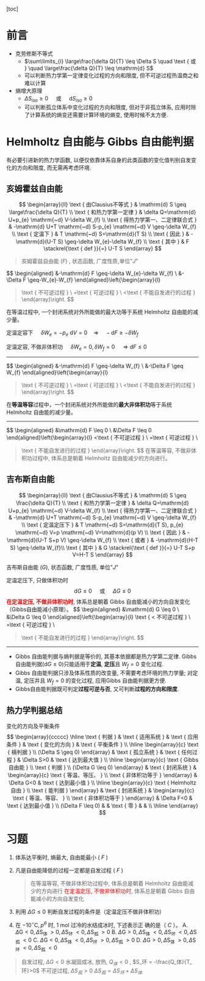 [toc]

# 前言

+   克劳修斯不等式
    +   $\sum\limits_{i} \large\frac{\delta Q}{T} \leq \Delta S \quad \text { 或 } \quad \large\frac{\delta Q}{T} \leq \mathrm{d} S$
    +   可以判断热力学第一定律变化过程的方向和限度, 但不可逆过程热温商之和难以计算
+   熵增大原理
    +   $\Delta S_{i s o} \geq 0 \quad \text { 或 } \quad \mathrm{d} S_{i s o} \geq 0$
    +   可以判断孤立体系中变化过程的方向和限度, 但对于非孤立体系, 应用时除了计算系统的熵变还需要计算环境的熵变, 使用时候不太方便.

# Helmholtz 自由能与 Gibbs 自由能判据

有必要引进新的热力学函数, 以便仅依靠体系自身的此类函数的变化值判别自发变化的方向和限度, 而无需再考虑环境.

## 亥姆霍兹自由能

$$
\begin{array}{ll}
\text { 由Clausius不等式 } & \mathrm{d} S \geq \large\frac{\delta Q}{T} \\
\text { 和热力学第一定律 } & \delta Q=\mathrm{d} U+p_{e} \mathrm{~d} V-\delta W_{f} \\
\text { 得热力学第一、二定律联合式 } & -\mathrm{d} U+T \mathrm{~d} S-p_{e} \mathrm{~d} V \geq-\delta W_{f} \\
\text { 定温下 } & T \mathrm{~d} S=\mathrm{d}(T S) \\
\text { 因此 } & -\mathrm{d}(U-T S) \geq-\delta W_{e}-\delta W_{f} \\
\text { 其中 } & F \stackrel{\text { def }}{=} U-T S
\end{array}
$$

>   亥姆霍兹自由能 $(F)$ , 状态函数, 广度性质,单位"$J$"

$$
\begin{aligned}
&-\mathrm{d} F \geq-\delta W_{e}-\delta W_{f} \\
&-\Delta F \geq-W_{e}-W_{f}
\end{aligned}\left\{\begin{array}{l}
>\text { 不可逆过程 } \\
=\text { 可逆过程 } \\
<\text { 不能自发进行的过程 }
\end{array}\right.
$$

在等温过程中, 一个封闭系统对外所能做的最大功等于系统 Helmholtz 自由能的减少量。

定温定容下 $\quad \delta W_{e}=-p_{e} \mathrm{~d} V=0 \quad \Longrightarrow \quad-\mathrm{d} F \geq-\delta W_{f}$ 

定温定容, 不做非体积功 $\quad \delta W_{e}=0, \delta W_{f}=0 \quad \Longrightarrow \mathrm{d} F \leq 0$

---

$$
\begin{aligned}
&-\mathrm{d} F \geq-\delta W_{f} \\
&-\Delta F \geq W_{f}
\end{aligned}\left\{\begin{array}{l}
>\text { 不可逆过程 } \\
=\text { 可逆过程 } \\
<\text { 不能自发进行的过程 }
\end{array}\right.
$$

在**等温等容**过程中，一个封闭系统对外所能做的**最大非体积功**等于系统 Helmholtz 自由能的减少量。

---

$$
\begin{aligned}
&\mathrm{d} F \leq 0 \\
&\Delta F \leq 0
\end{aligned}\left\{\begin{array}{l}
<\text { 不可逆过程 } \\
=\text { 可逆过程 } \\
>\text { 不能自发进行的过程 }
\end{array}\right.
$$
在等温等容, 不做非体积功过程中, 体系总是朝着 Helmholtz 自由能减少的方向进行。

## 吉布斯自由能

$$
\begin{array}{ll}
\text { 由Clausius不等式 } & \mathrm{d} S \geq \frac{\delta Q}{T} \\
\text { 和热力学第一定律 } & \delta Q=\mathrm{d} U+p_{e} \mathrm{~d} V-\delta W_{f} \\
\text { 得热力学第一、二定律联合式 } & -\mathrm{d} U+T \mathrm{~d} S-p_{e} \mathrm{~d} V \geq-\delta W_{f} \\
\text { 定温定压下 } & T \mathrm{~d} S=\mathrm{d}(T S), p_{e} \mathrm{~d} V=p \mathrm{~d} V=\mathrm{d}(p V) \\
\text { 因此 } & -\mathrm{d}(U-T S+p V) \geq-\delta W_{f} \\
\text { 或者 } & -\mathrm{d}(H-T S) \geq-\delta W_{f}\\
\text { 其中 }  & G \stackrel{\text { def }}{=} U-T S+p V=H-T S
\end{array}
$$

吉布斯自由能 $(G),$ 状态函数, 广度性质, 单位"$J$"

定温定压下, 只做体积功时
$$
\mathrm{d} G \leq 0 \quad \text { 或 } \quad \Delta G \leq 0
$$
<font color = ee0000>**在定温定压, 不做非体积功时**</font>, 体系总是朝着 Gibbs 自由能减小的方向自发变化（Gibbs自由能减小原理）。
$$
\begin{aligned}
&\mathrm{d} G \leq 0 \\
&\Delta G \leq 0
\end{aligned}\left\{\begin{array}{l}
\text { < 不可逆过程 } \\
=\text { 可逆过程 } \\
>\text { 不能自发进行的过程 }
\end{array}\right.
$$

---

+   Gibbs 自由能判据与熵判据是等价的, 其基本依据都是热力学第二定律. Gibbs 自由能判据($\mathrm{d}G \leq 0$)只能适用于**定温**, **定压**且 $W_f=0$ 变化过程.
+   Gibbs 自由能判据只涉及体系性质的改变量, 不需要考虑环境的热力学量; 对定温, 定压并且 $W_f=0$ 的变化过程, 应用Gibbs 自由能判据更方便.
+   Gibbs自由能判据既可判定**过程可逆与否**, 又可判断**过程的方向和限度**.

## 热力学判据总结

变化的方向及平衡条件
$$
\begin{array}{ccccc}
\hline \text { 判据 } & \text { 适用系统 } & \text { 应用条件 } & \text { 变化的方向 } & \text { 平衡条件 } \\
\hline \begin{array}{c}
\text { 樀判据 } \\
(\Delta S \geq 0)
\end{array} & \text { 孤立系统 } & \text { 任何过程 } & \Delta S>0 & \text { 达到最大值 } \\
\hline
\begin{array}{c}
\text { Gibbs自由能 } \\
\text { 判据 } \\
(\Delta G \leq 0)
\end{array} & \text { 封闭系统 } & \begin{array}{c}
\text { 等温、等压、 } \\
\text { 非体积功等于 }
\end{array} & \Delta G<0 & \text { 达到最小值 } \\
\hline
\begin{array}{c}
\text { Helmholtz自由 } \\
\text { 能判据 }
\end{array} & \text { 封闭系统 } & \begin{array}{c}
\text { 等温、等容、 } \\
\text { 非体积功等于 }
\end{array} & \Delta F<0 & \text { 达到最小值 } \\
(\Delta F \leq 0) & & \text { 零 } & & \\
\hline
\end{array}
$$

# 习题

1. 体系达平衡时, 熵最大, 自由能最小 ( $F$ )

2. 凡是自由能降低的过程一定都是自发过程 ( $F$ )

    >
    >   在等温等容, 不做非体积功过程中, 体系总是朝着 Helmholtz 自由能减少的方向进行
    >   <font color = ee0000>在定温定压, 不做非体积功时</font>, 体系总是朝着 Gibbs 自由能减小的方向自发变化

3. 利用 $\Delta G \leq 0$ 判断自发过程的条件是（定温定压不做非体积功）

4. 在 $-10^{\circ} \mathrm{C}, p^{\theta}$ 时, $1 \mathrm{~mol}$ 过冷的水结成冰时, 下述表示正 确的是（ $C$ ）。
  A. $\Delta \mathrm{G}<0, \Delta \mathrm{S}_{\text {体 }}>0, \Delta \mathrm{S}_{\text {环 }}<0, \Delta \mathrm{S}_{\text {孤 }}>0$
  B. $\Delta \mathrm{G}>0, \Delta \mathrm{S}_{\text {体 }}<0, \Delta \mathrm{S}_{\text {环 }}<0, \Delta \mathrm{S}_{\text {孤 }}<0$
  C. $\Delta \mathrm{G}<0, \Delta \mathrm{S}_{\text {体 }}<0, \Delta \mathrm{S}_{\text {环 }}>0, \Delta \mathrm{S}_{\text {孤 }}>0$
  D. $\Delta \mathrm{G}>0, \Delta \mathrm{S}_{\text {体 }}>0, \Delta \mathrm{S}_{\text {环 }}<0, \Delta \mathrm{S}_{\text {孤 }}<0$

  >   自发过程, $\Delta G < 0$
  >   水凝固成冰, 放热, $Q_体 < 0$ , $S_环 = -\frac{Q_体}{T_环}>0$
  >   不可逆过程, $\Delta S_孤 > 0$
  >   $\Delta S_孤 = \Delta S_环 + \Delta S_体$

